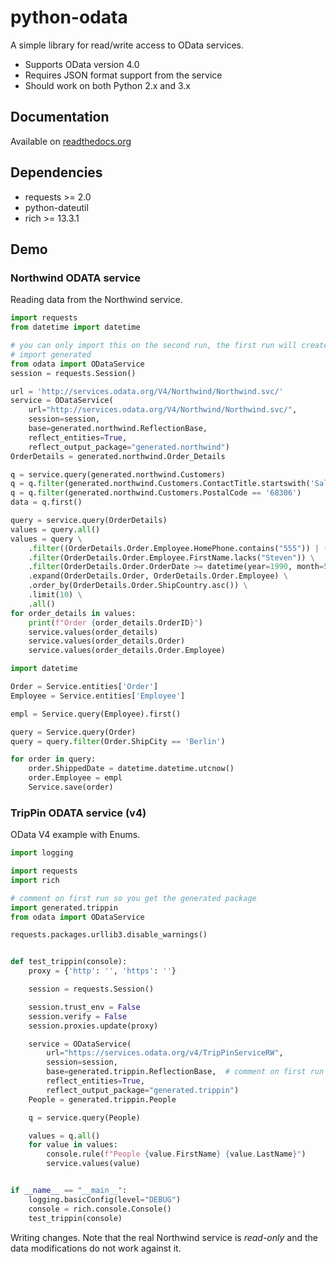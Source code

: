 # python-odata

A simple library for read/write access to OData services.

- Supports OData version 4.0
- Requires JSON format support from the service
- Should work on both Python 2.x and 3.x

## Documentation

Available on [readthedocs.org](https://python-odata.readthedocs.io/en/latest/index.html)

## Dependencies

- requests >= 2.0
- python-dateutil
- rich >= 13.3.1

## Demo

### Northwind ODATA service
Reading data from the Northwind service.

```python
import requests
from datetime import datetime

# you can only import this on the second run, the first run will create the package
# import generated 
from odata import ODataService
session = requests.Session()

url = 'http://services.odata.org/V4/Northwind/Northwind.svc/'
service = ODataService(
    url="http://services.odata.org/V4/Northwind/Northwind.svc/",
    session=session,
    base=generated.northwind.ReflectionBase,
    reflect_entities=True,
    reflect_output_package="generated.northwind")
OrderDetails = generated.northwind.Order_Details

q = service.query(generated.northwind.Customers)
q = q.filter(generated.northwind.Customers.ContactTitle.startswith('Sales'))
q = q.filter(generated.northwind.Customers.PostalCode == '68306')
data = q.first()

query = service.query(OrderDetails)
values = query.all()
values = query \
    .filter((OrderDetails.Order.Employee.HomePhone.contains("555")) | (OrderDetails.Order.Employee.City == "London")) \
    .filter(OrderDetails.Order.Employee.FirstName.lacks("Steven")) \
    .filter(OrderDetails.Order.OrderDate >= datetime(year=1990, month=5, day=1, hour=10, minute=10, second=59, tzinfo=pytz.UTC))\
    .expand(OrderDetails.Order, OrderDetails.Order.Employee) \
    .order_by(OrderDetails.Order.ShipCountry.asc()) \
    .limit(10) \
    .all()
for order_details in values:
    print(f"Order {order_details.OrderID}")
    service.values(order_details)
    service.values(order_details.Order)
    service.values(order_details.Order.Employee)
```

```python
import datetime

Order = Service.entities['Order']
Employee = Service.entities['Employee']

empl = Service.query(Employee).first()

query = Service.query(Order)
query = query.filter(Order.ShipCity == 'Berlin')

for order in query:
    order.ShippedDate = datetime.datetime.utcnow() 
    order.Employee = empl
    Service.save(order)
```

### TripPin ODATA service (v4)
OData V4 example with Enums.

```python
import logging

import requests
import rich

# comment on first run so you get the generated package
import generated.trippin
from odata import ODataService

requests.packages.urllib3.disable_warnings()


def test_trippin(console):
    proxy = {'http': '', 'https': ''}

    session = requests.Session()

    session.trust_env = False
    session.verify = False
    session.proxies.update(proxy)

    service = ODataService(
        url="https://services.odata.org/v4/TripPinServiceRW",
        session=session,
        base=generated.trippin.ReflectionBase,  # comment on first run
        reflect_entities=True,
        reflect_output_package="generated.trippin")
    People = generated.trippin.People

    q = service.query(People)

    values = q.all()
    for value in values:
        console.rule(f"People {value.FirstName} {value.LastName}")
        service.values(value)


if __name__ == "__main__":
    logging.basicConfig(level="DEBUG")
    console = rich.console.Console()
    test_trippin(console)
```

Writing changes. Note that the real Northwind service is _read-only_
and the data modifications do not work against it.


